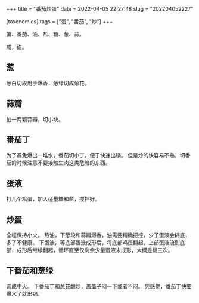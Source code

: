 +++
title = "番茄炒蛋"
date = 2022-04-05 22:27:48
slug = "202204052227"

[taxonomies]
tags = ["蛋", "番茄", "炒"]
+++

蛋、番茄、油、盐、糖、葱、蒜。

咸，甜。

<!-- more -->

## 葱

葱白切段用于爆香，葱绿切成葱花。

## 蒜瓣

拍一两颗蒜瓣，切小块。

## 番茄丁

为了避免爆出一堆水，番茄切小丁，便于快速出锅。
但是炒的快容易不熟，切番茄的时候注意不要接触生肉这类危险的东西。

## 蛋液

打几个鸡蛋，加入适量糖和盐，搅拌好。

## 炒蛋

全程保持小火。
热油，下葱段和蒜瓣爆香，油需要精确把控，少了蛋液会糊底，多了不健康。
下蛋液，等底部蛋液成形后，将底部鸡蛋翻起，上部蛋液流到底部，成形后继续翻起，循环直至仅剩余少量蛋液未成形，大概是翻三次。

## 下番茄和葱绿

调成中火。
下番茄丁和葱花翻炒，盖盖子闷一下或者不闷。
凭感觉，番茄丁快要爆水了就出锅。
